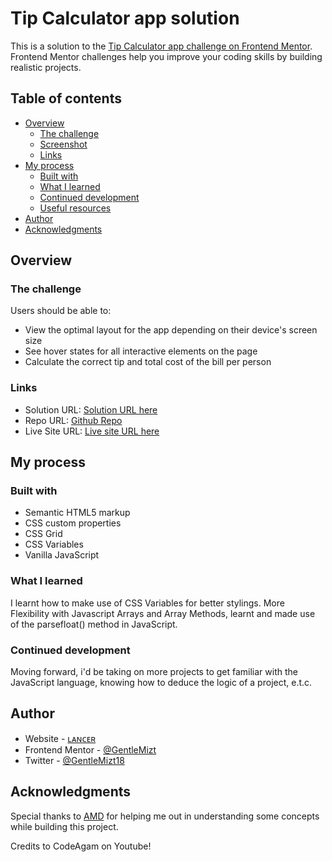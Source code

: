 # Tip Calculator app solution

This is a solution to the [Tip Calculator app challenge on Frontend Mentor](https://www.frontendmentor.io/challenges/tip-calculator-app-ugJNGbJUX). Frontend Mentor challenges help you improve your coding skills by building realistic projects. 

## Table of contents

- [Overview](#overview)
  - [The challenge](#the-challenge)
  - [Screenshot](#screenshot)
  - [Links](#links)
- [My process](#my-process)
  - [Built with](#built-with)
  - [What I learned](#what-i-learned)
  - [Continued development](#continued-development)
  - [Useful resources](#useful-resources)
- [Author](#author)
- [Acknowledgments](#acknowledgments)


## Overview

### The challenge

Users should be able to:

- View the optimal layout for the app depending on their device's screen size
- See hover states for all interactive elements on the page
- Calculate the correct tip and total cost of the bill per person

### Links

- Solution URL: [Solution URL here](https://www.frontendmentor.io/solutions/tip-calculator-app-XKLbCTlMhF)
- Repo URL: [Github Repo](https://github.com/GentleMizt/Front-End-Tip-Calculator)
- Live Site URL: [Live site URL here](https://gorgeous-paletas-86336e.netlify.app)


## My process

### Built with

- Semantic HTML5 markup
- CSS custom properties
- CSS Grid
- CSS Variables
- Vanilla JavaScript


### What I learned

I learnt how to make use of CSS Variables for better stylings.
More Flexibility with Javascript Arrays and Array Methods, learnt and made use of the parsefloat() method in JavaScript.



### Continued development

Moving forward, i'd be taking on more projects to get familiar with the JavaScript language, knowing how to deduce the logic of a project, e.t.c.


## Author

- Website - [ʟᴀɴᴄᴇʀ](https://github.com/GentleMizt)
- Frontend Mentor - [@GentleMizt](https://www.frontendmentor.io/profile/GentleMizt)
- Twitter - [@GentleMizt18](https://twitter.com/GentleMizt18)


## Acknowledgments
Special thanks to [AMD](https://github.com/michojekunle/Calculator-App#built-with) for helping me out in understanding some concepts while building this project.

Credits to CodeAgam on Youtube!
